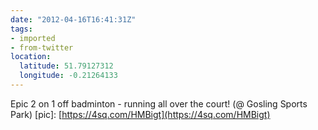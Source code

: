 ```yaml
---
date: "2012-04-16T16:41:31Z"
tags:
- imported
- from-twitter
location:
  latitude: 51.79127312
  longitude: -0.21264133
---
```

Epic 2 on 1 off badminton - running all over the court! \(@ Gosling Sports Park) \[pic\]: [https://4sq.com/HMBigt](https://4sq.com/HMBigt)
